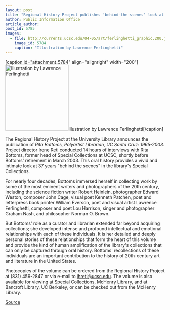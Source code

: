 ```yaml
---
layout: post
title: "Regional History Project publishes 'behind-the scenes' look at Special Collections"
author: Public Information Office
article_author: 
post_id: 5785
images:
  - file: http://currents.ucsc.edu/04-05/art/ferlinghetti_graphic.200.jpg
    image_id: 5784
    caption: "Illustration by Lawrence Ferlinghetti"
---
```


[caption id="attachment_5784" align="alignright" width="200"]<a href="http://dev-ucsc-news.pantheonsite.io/wp-content/uploads/2005/05/ferlinghetti_graphic.200.jpg"><img class="size-full wp-image-5784" src="http://dev-ucsc-news.pantheonsite.io/wp-content/uploads/2005/05/ferlinghetti_graphic.200.jpg" alt="Illustration by Lawrence Ferlinghetti" width="200" height="208" /></a>Illustration by Lawrence Ferlinghetti[/caption]
<a name="content" id="content"></a>
<p>
  The Regional History Project at the University Library announces the publication of <i>Rita Bottoms, Polyartist Librarian, UC Santa Cruz: 1965-2003</i>. Project director Irene Reti conducted 14 hours of interviews with Rita Bottoms, former head of Special Collections at UCSC, shortly before Bottoms' retirement in March 2003. This oral history provides a vivid and intimate look at 37 years "behind the scenes" in the library's Special Collections.
</p>
<p>
  For nearly four decades, Bottoms immersed herself in collecting work by some of the most eminent writers and photographers of the 20th century, including the science fiction writer Robert Heinlein, photographer Edward Weston, composer John Cage, visual poet Kenneth Patchen, poet and letterpress book printer William Everson, poet and visual artist Lawrence Ferlinghetti, composer and poet Lou Harrison, singer and photographer Graham Nash, and philosopher Norman O. Brown.
</p>
<p>
  But Bottoms' role as a curator and librarian extended far beyond acquiring collections; she developed intense and profound intellectual and emotional relationships with each of these individuals. It is her detailed and deeply personal stories of these relationships that form the heart of this volume and provide the kind of human amplification of the library's collections that can only be captured through oral history. Bottoms' recollections of these individuals are an important contribution to the history of 20th-century art and literature in the United States.
</p>
<p>
  Photocopies of the volume can be ordered from the Regional History Project at (831) 459-2847 or via e-mail to <a href="mailto:ihreti@ucsc.edu">ihreti@ucsc.edu</a>. The volume is also available for viewing at Special Collections, McHenry Library, and at Bancroft Library, UC Berkeley, or can be checked out from the McHenry Library.<br>
</p>
<p><a href="http://www1.ucsc.edu/currents/04-05/05-09/publications-bottoms.asp" title="Permalink to publications-bottoms">Source</a></p>
